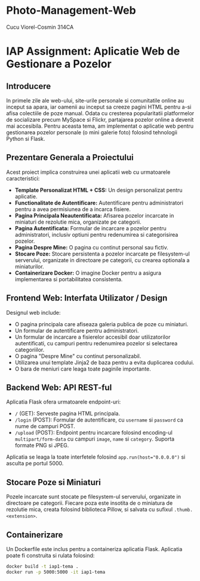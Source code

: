 # Photo-Management-Web
Cucu Viorel-Cosmin 314CA
# IAP Assignment: Aplicatie Web de Gestionare a Pozelor

## Introducere

In primele zile ale web-ului, site-urile personale si comunitatile online au inceput sa apara, iar oamenii au inceput sa creeze pagini HTML pentru a-si afisa colectiile de poze manual. Odata cu cresterea popularitatii platformelor de socializare precum MySpace si Flickr, partajarea pozelor online a devenit mai accesibila. Pentru aceasta tema, am implementat o aplicatie web pentru gestionarea pozelor personale (o mini galerie foto) folosind tehnologii Python si Flask.

## Prezentare Generala a Proiectului

Acest proiect implica construirea unei aplicatii web cu urmatoarele caracteristici:

- **Template Personalizat HTML + CSS:** Un design personalizat pentru aplicatie.
- **Functionalitate de Autentificare:** Autentificare pentru administratori pentru a avea permisiunea de a incarca fisiere.
- **Pagina Principala Neautentificata:** Afisarea pozelor incarcate in miniaturi de rezolutie mica, organizate pe categorii.
- **Pagina Autentificata:** Formular de incarcare a pozelor pentru administratori, inclusiv optiuni pentru redenumirea si categorisirea pozelor.
- **Pagina Despre Mine:** O pagina cu continut personal sau fictiv.
- **Stocare Poze:** Stocare persistenta a pozelor incarcate pe filesystem-ul serverului, organizate in directoare pe categorii, cu crearea optionala a miniaturilor.
- **Containerizare Docker:** O imagine Docker pentru a asigura implementarea si portabilitatea consistenta.

## Frontend Web: Interfata Utilizator / Design

Designul web include:

- O pagina principala care afiseaza galeria publica de poze cu miniaturi.
- Un formular de autentificare pentru administratori.
- Un formular de incarcare a fisierelor accesibil doar utilizatorilor autentificati, cu campuri pentru redenumirea pozelor si selectarea categoriilor.
- O pagina "Despre Mine" cu continut personalizabil.
- Utilizarea unui template Jinja2 de baza pentru a evita duplicarea codului.
- O bara de meniuri care leaga toate paginile importante.

## Backend Web: API REST-ful

Aplicatia Flask ofera urmatoarele endpoint-uri:

- `/` (GET): Serveste pagina HTML principala.
- `/login` (POST): Formular de autentificare, cu `username` si `password` ca nume de campuri POST.
- `/upload` (POST): Endpoint pentru incarcare folosind encoding-ul `multipart/form-data` cu campuri `image`, `name` si `category`. Suporta formate PNG si JPEG.

Aplicatia se leaga la toate interfetele folosind `app.run(host="0.0.0.0")` si asculta pe portul 5000.

## Stocare Poze si Miniaturi

Pozele incarcate sunt stocate pe filesystem-ul serverului, organizate in directoare pe categorii. Fiecare poza este insotita de o miniatura de rezolutie mica, creata folosind biblioteca Pillow, si salvata cu sufixul `.thumb.<extension>`.

## Containerizare

Un Dockerfile este inclus pentru a containeriza aplicatia Flask. Aplicatia poate fi construita si rulata folosind:

```bash
docker build -t iap1-tema .
docker run -p 5000:5000 -it iap1-tema

